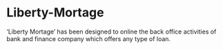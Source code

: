 # Liberty-Mortage
‘Liberty Mortage’ has been 
designed to online the back office activities of bank and finance 
company which offers any type of loan.
